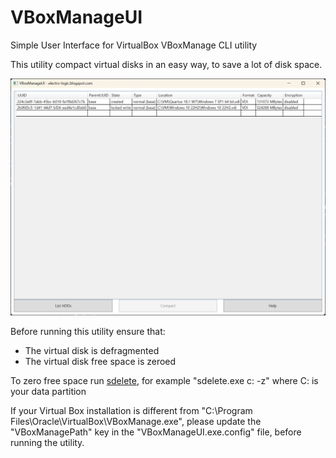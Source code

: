# VBoxManageUI
Simple User Interface for VirtualBox VBoxManage CLI utility

This utility compact virtual disks in an easy way, to save a lot of disk space.

![alt text](docs/screen.png)

Before running this utility ensure that:
- The virtual disk is defragmented
- The virtual disk free space is zeroed

To zero free space run [sdelete](https://learn.microsoft.com/en-us/sysinternals/downloads/sdelete), for example "sdelete.exe c: -z" where C: is your data partition

If your Virtual Box installation is different from "C:\Program Files\Oracle\VirtualBox\VBoxManage.exe", please update the "VBoxManagePath" key in the "VBoxManageUI.exe.config" file, before running the utility.
